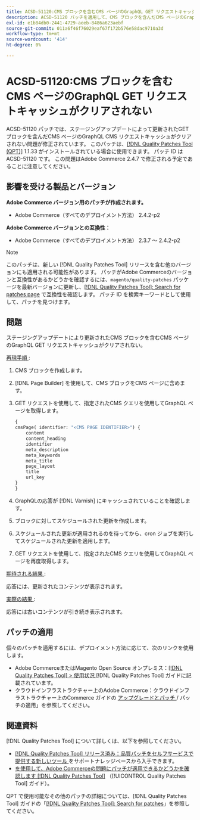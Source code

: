 ```yaml
---
title: ACSD-51120:CMS ブロックを含むCMS ページのGraphQL GET リクエストキャッシュがクリアされない
description: ACSD-51120 パッチを適用して、CMS ブロックを含んだCMS ページのGraphQL GET リクエストキャッシュがクリアされないAdobe Commerceの問題を修正してください。
exl-id: e1b84db0-2441-4729-aeeb-8486a623aebf
source-git-commit: 011a6f46f76029eaf67f172b576e58dac9710a3d
workflow-type: tm+mt
source-wordcount: '414'
ht-degree: 0%

---
```


# ACSD-51120:CMS ブロックを含むCMS ページのGraphQL GET リクエストキャッシュがクリアされない

ACSD-51120 パッチでは、ステージングアップデートによって更新されたGET ブロックを含んだCMS ページのGraphQL CMS リクエストキャッシュがクリアされない問題が修正されています。 このパッチは、[[!DNL Quality Patches Tool (QPT)]](https://experienceleague.adobe.com/en/docs/commerce-operations/tools/quality-patches-tool/quality-patches-tool-to-self-serve-quality-patches) 1.1.33 がインストールされている場合に使用できます。 パッチ ID は ACSD-51120 です。 この問題はAdobe Commerce 2.4.7 で修正される予定であることに注意してください。

## 影響を受ける製品とバージョン

**Adobe Commerce バージョン用のパッチが作成されます。**

* Adobe Commerce（すべてのデプロイメント方法） 2.4.2-p2

**Adobe Commerce バージョンとの互換性：**

* Adobe Commerce（すべてのデプロイメント方法） 2.3.7 ～ 2.4.2-p2

>[!NOTE]
>
>このパッチは、新しい [!DNL Quality Patches Tool] リリースを含む他のバージョンにも適用される可能性があります。 パッチがAdobe Commerceのバージョンと互換性があるかどうかを確認するには、`magento/quality-patches` パッケージを最新バージョンに更新し、[[!DNL Quality Patches Tool]: Search for patches page](https://experienceleague.adobe.com/tools/commerce-quality-patches/index.html) で互換性を確認します。 パッチ ID を検索キーワードとして使用して、パッチを見つけます。

## 問題

ステージングアップデートにより更新されたCMS ブロックを含むCMS ページのGraphQL GET リクエストキャッシュがクリアされない。

<u> 再現手順 </u>:

1. CMS ブロックを作成します。
1. [!DNL Page Builder] を使用して、CMS ブロックをCMS ページに含めます。
1. GET リクエストを使用して、指定されたCMS クエリを使用してGraphQL ページを取得します。

   ```GraphQL
   {
   cmsPage( identifier: "<CMS PAGE IDENTIFIER>") {
       content
       content_heading
       identifier
       meta_description
       meta_keywords
       meta_title
       page_layout
       title
       url_key
   }
   }
   ```

1. GraphQLの応答が [!DNL Varnish] にキャッシュされていることを確認します。
1. ブロックに対してスケジュールされた更新を作成します。
1. スケジュールされた更新が適用されるのを待ってから、cron ジョブを実行してスケジュールされた更新を適用します。
1. GET リクエストを使用して、指定されたCMS クエリを使用してGraphQL ページを再度取得します。

<u> 期待される結果 </u>:

応答には、更新されたコンテンツが表示されます。

<u> 実際の結果 </u>:

応答には古いコンテンツが引き続き表示されます。

## パッチの適用

個々のパッチを適用するには、デプロイメント方法に応じて、次のリンクを使用します。

* Adobe CommerceまたはMagento Open Source オンプレミス：[[!DNL Quality Patches Tool] > 使用状況 ](/help/tools/quality-patches-tool/usage.md) [!DNL Quality Patches Tool] ガイドに記載されています。
* クラウドインフラストラクチャー上のAdobe Commerce：クラウドインフラストラクチャー上のCommerce ガイドの [ アップグレードとパッチ ](https://experienceleague.adobe.com/docs/commerce-cloud-service/user-guide/develop/upgrade/apply-patches.html)/ パッチの適用」を参照してください。


## 関連資料

[!DNL Quality Patches Tool] について詳しくは、以下を参照してください。

* [[!DNL Quality Patches Tool]  リリース済み：品質パッチをセルフサービスで提供する新しいツール ](https://experienceleague.adobe.com/en/docs/commerce-operations/tools/quality-patches-tool/quality-patches-tool-to-self-serve-quality-patches) をサポートナレッジベースから入手できます。
* [ を使用して、Adobe Commerceの問題にパッチが適用できるかどうかを確認します  [!DNL Quality Patches Tool]](/help/tools/quality-patches-tool/patches-available-in-qpt/check-patch-for-magento-issue-with-magento-quality-patches.md) （[!UICONTROL Quality Patches Tool] ガイド）。


QPT で使用可能なその他のパッチの詳細については、[!DNL Quality Patches Tool] ガイドの「[[!DNL Quality Patches Tool]: Search for patches](https://experienceleague.adobe.com/tools/commerce-quality-patches/index.html)」を参照してください。

